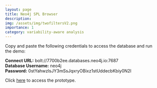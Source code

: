 ```yaml
---
layout: page
title: Neo4j SPL Browser
description:
img: /assets/img/twofiltersV2.png
importance: 1
category: variability-aware analysis
---
```


Copy and paste the following credentials to access the database and run the demo:

**Connect URL:** bolt://7700b2ee.databases.neo4j.io:7687  
**Database Username:** neo4j  
**Password:** 0stYahwzlsJY3mSsJqxryOBixz1stUddecbKbiy0N2I  

Click [here](https://toledorafael.github.io/neo4j-browser/) to access the prototype.
